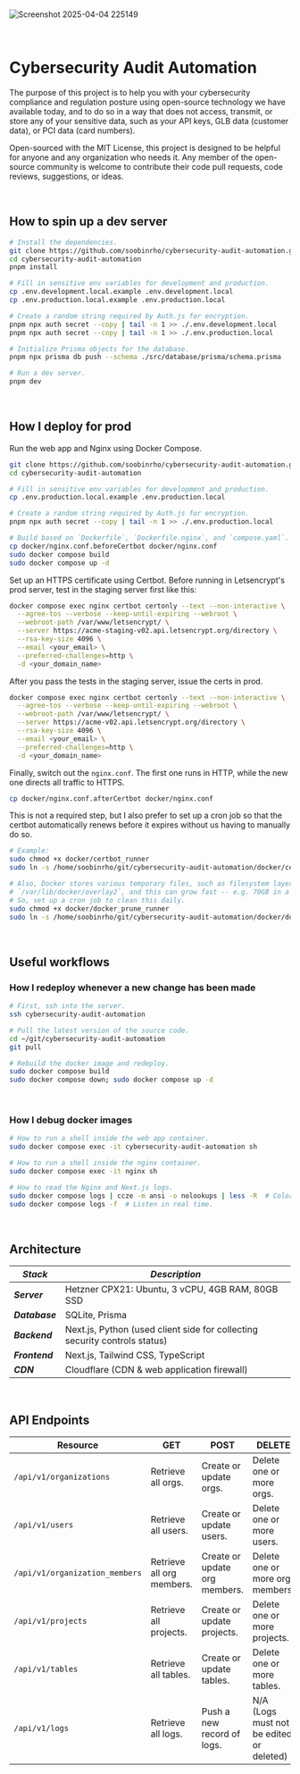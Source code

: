 <br>

![Screenshot 2025-04-04 225149](https://github.com/user-attachments/assets/5f7ae117-24ae-4864-9b1c-f029a95a6c23)

<br>

# Cybersecurity Audit Automation

The purpose of this project is to help you with your cybersecurity compliance and regulation posture using open-source technology we have available today, and to do so in a way that does not access, transmit, or store any of your sensitive data, such as your API keys, GLB data (customer data), or PCI data (card numbers).

Open-sourced with the MIT License, this project is designed to be helpful for anyone and any organization who needs it.
Any member of the open-source community is welcome to contribute their code pull requests, code reviews, suggestions, or ideas.

<br>

## How to spin up a dev server

```bash
# Install the dependencies.
git clone https://github.com/soobinrho/cybersecurity-audit-automation.git
cd cybersecurity-audit-automation
pnpm install

# Fill in sensitive env variables for development and production.
cp .env.development.local.example .env.development.local
cp .env.production.local.example .env.production.local

# Create a random string required by Auth.js for encryption.
pnpm npx auth secret --copy | tail -n 1 >> ./.env.development.local
pnpm npx auth secret --copy | tail -n 1 >> ./.env.production.local

# Initialize Prisma objects for the database.
pnpm npx prisma db push --schema ./src/database/prisma/schema.prisma

# Run a dev server.
pnpm dev
```

<br>

## How I deploy for prod

Run the web app and Nginx using Docker Compose.

```bash
git clone https://github.com/soobinrho/cybersecurity-audit-automation.git
cd cybersecurity-audit-automation

# Fill in sensitive env variables for development and production.
cp .env.production.local.example .env.production.local

# Create a random string required by Auth.js for encryption.
pnpm npx auth secret --copy | tail -n 1 >> ./.env.production.local

# Build based on `Dockerfile`, `Dockerfile.nginx`, and `compose.yaml`.
cp docker/nginx.conf.beforeCertbot docker/nginx.conf
sudo docker compose build
sudo docker compose up -d
```

Set up an HTTPS certificate using Certbot.
Before running in Letsencrypt's prod server, test in the staging server first like this:

```bash
docker compose exec nginx certbot certonly --text --non-interactive \
  --agree-tos --verbose --keep-until-expiring --webroot \
  --webroot-path /var/www/letsencrypt/ \
  --server https://acme-staging-v02.api.letsencrypt.org/directory \
  --rsa-key-size 4096 \
  --email <your_email> \
  --preferred-challenges=http \
  -d <your_domain_name>
```

After you pass the tests in the staging server, issue the certs in prod.

```bash
docker compose exec nginx certbot certonly --text --non-interactive \
  --agree-tos --verbose --keep-until-expiring --webroot \
  --webroot-path /var/www/letsencrypt/ \
  --server https://acme-v02.api.letsencrypt.org/directory \
  --rsa-key-size 4096 \
  --email <your_email> \
  --preferred-challenges=http \
  -d <your_domain_name>
```

Finally, switch out the `nginx.conf`.
The first one runs in HTTP, while the new one directs all traffic to HTTPS.

```bash
cp docker/nginx.conf.afterCertbot docker/nginx.conf
```

This is not a required step, but I also prefer to set up a cron job so that the certbot automatically renews before it expires without us having to manually do so.

```bash
# Example:
sudo chmod +x docker/certbot_runner
sudo ln -s /home/soobinrho/git/cybersecurity-audit-automation/docker/certbot_runner /etc/cron.daily/certbot_runner

# Also, Docker stores various temporary files, such as filesystem layers at
# `/var/lib/docker/overlay2`, and this can grow fast -- e.g. 70GB in a week.
# So, set up a cron job to clean this daily.
sudo chmod +x docker/docker_prune_runner
sudo ln -s /home/soobinrho/git/cybersecurity-audit-automation/docker/docker_prune_runner /etc/cron.daily/docker_prune_runner
```

<br>

## Useful workflows

### How I redeploy whenever a new change has been made

```bash
# First, ssh into the server.
ssh cybersecurity-audit-automation

# Pull the latest version of the source code.
cd ~/git/cybersecurity-audit-automation
git pull

# Rebuild the docker image and redeploy.
sudo docker compose build
sudo docker compose down; sudo docker compose up -d
```

<br>

### How I debug docker images

```bash
# How to run a shell inside the web app container.
sudo docker compose exec -it cybersecurity-audit-automation sh

# How to run a shell inside the nginx container.
sudo docker compose exec -it nginx sh

# How to read the Nginx and Next.js logs.
sudo docker compose logs | ccze -m ansi -o nolookups | less -R  # Color code all logs.
sudo docker compose logs -f  # Listen in real time.
```

<br>

## Architecture

| **_Stack_**    | **_Description_**                                                          |
| -------------- | -------------------------------------------------------------------------- |
| **_Server_**   | Hetzner CPX21: Ubuntu, 3 vCPU, 4GB RAM, 80GB SSD                           |
| **_Database_** | SQLite, Prisma                                                             |
| **_Backend_**  | Next.js, Python (used client side for collecting security controls status) |
| **_Frontend_** | Next.js, Tailwind CSS, TypeScript                                          |
| **_CDN_**      | Cloudflare (CDN & web application firewall)                               |

<br>

## API Endpoints

| **Resource**                   | **GET**                   | **POST**                      | **DELETE**                               |
| ------------------------------ | ------------------------- | ----------------------------- | ---------------------------------------- |
| `/api/v1/organizations`        | Retrieve all orgs.        | Create or update orgs.        | Delete one or more orgs.                 |
| `/api/v1/users`                | Retrieve all users.       | Create or update users.       | Delete one or more users.                |
| `/api/v1/organization_members` | Retrieve all org members. | Create or update org members. | Delete one or more org members.          |
| `/api/v1/projects`             | Retrieve all projects.    | Create or update projects.    | Delete one or more projects.             |
| `/api/v1/tables`               | Retrieve all tables.      | Create or update tables.      | Delete one or more tables.               |
| `/api/v1/logs`                 | Retrieve all logs.        | Push a new record of logs.    | N/A (Logs must not be edited or deleted) |

<br>

<!--

## Security Controls Supported

### 1. MFA (Multi Factor Authentication)

- https://github.com/supabase/supabase/blob/master/apps/studio/data/organization-members/organization-roles-query.ts
- member.mfa_enabled
- HTTP GET request to /platform/organizations/{slug}/roles

<br>

### 2. RLS (Row Level Security)

- https://github.com/supabase/supabase/blob/master/apps/studio/data/table-editor/table-editor-query-sql.ts
- table.rls_enabled
- post('/platform/pg-meta/{ref}/query')
- Remediation: patch('/platform/pg-meta/{ref}/tables')
- https://github.com/supabase/supabase/blob/master/apps/studio/data/tables/table-update-mutation.ts#L22
- https://github.com/supabase/supabase/blob/master/apps/studio/components/interfaces/Auth/Policies/Policies.tsx

<br>

### 3. PITR (Point-In-Time Recovery)

- https://github.com/supabase/supabase/blob/master/apps/studio/data/database/backups-query.ts
- backups?.pitr_enabled
- HTTP GET request to `/platform/database/{ref}/backups`

It's possible to query for security controls using API's, but I decided to not go this route so that all credentials stay in the user's hands and never leave their environment.

-->
